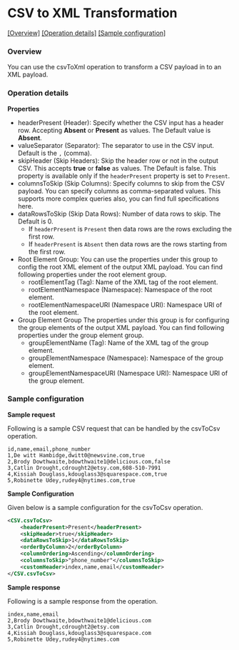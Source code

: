 # CSV to XML Transformation

[[Overview]](#overview)  [[Operation details]](#operation-details)  [[Sample configuration]](#sample-configuration)

### Overview 

You can use the csvToXml operation to transform a CSV payload in to an XML payload.

### Operation details

**Properties**
* headerPresent (Header): 
Specify whether the CSV input has a header row. Accepting **Absent** or **Present** as values. 
The Default value is **Absent**. 
* valueSeparator (Separator): 
The separator to use in the CSV input. Default is the `,` (comma).
* skipHeader (Skip Headers): Skip the header row or not in the output CSV. 
This accepts **true** or **false** as values. The Default is false. This property is available only if the
 `headerPresent` property is set to `Present`.
* columnsToSkip (Skip Columns): 
Specify columns to skip from the CSV payload. You can specify columns as comma-separated values. 
This supports more complex queries also, you can find full specifications here.
* dataRowsToSkip (Skip Data Rows): 
Number of data rows to skip. The Default is 0. 
    * If `headerPresent` is `Present` then data rows are the rows excluding the first row. 
    * If `headerPresent` is `Absent` then data rows are the rows starting from the first row.
* Root Element Group: 
You can use the properties under this group to config the root XML element of the output XML payload. 
You can find following properties under the root element group.
    * rootElementTag (Tag): Name of the XML tag of the root element.
    * rootElementNamespace (Namespace): Namespace of the root element.
    * rootElementNamespaceURI (Namespace URI): Namespace URI of the root element.
* Group Element Group
The properties under this group is for configuring the group elements of the output XML payload.
You can find following properties under the group element group.
    * groupElementName (Tag): Name of the XML tag of the group element.
    * groupElementNamespace (Namespace): Namespace of the group element.
    * groupElementNamespaceURI (Namespace URI): Namespace URI of the group element.
    

### Sample configuration

**Sample request**

Following is a sample CSV request that can be handled by the csvToCsv operation.

```text
id,name,email,phone_number
1,De witt Hambidge,dwitt0@newsvine.com,true
2,Brody Dowthwaite,bdowthwaite1@delicious.com,false
3,Catlin Drought,cdrought2@etsy.com,608-510-7991
4,Kissiah Douglass,kdouglass3@squarespace.com,true
5,Robinette Udey,rudey4@nytimes.com,true
```
**Sample Configuration**

Given below is a sample configuration for the csvToCsv operation.
```xml
<CSV.csvToCsv>
    <headerPresent>Present</headerPresent>
    <skipHeader>true</skipHeader>
    <dataRowsToSkip>1</dataRowsToSkip>
    <orderByColumn>2</orderByColumn>
    <columnOrdering>Ascending</columnOrdering>
    <columnsToSkip>"phone_number"</columnsToSkip>
    <customHeader>index,name,email</customHeader>
</CSV.csvToCsv>
```
**Sample response**

Following is a sample response from the operation.

```text
index,name,email
2,Brody Dowthwaite,bdowthwaite1@delicious.com
3,Catlin Drought,cdrought2@etsy.com
4,Kissiah Douglass,kdouglass3@squarespace.com
5,Robinette Udey,rudey4@nytimes.com
```
